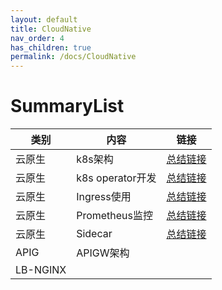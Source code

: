 ```yaml
---
layout: default
title: CloudNative
nav_order: 4
has_children: true
permalink: /docs/CloudNative
---
```

# SummaryList


| 类别       | 内容             | 链接       |
|----------|----------------|----------|
| 云原生      | k8s架构          | [总结链接]() |
| 云原生      | k8s operator开发 | [总结链接]() |
| 云原生      | Ingress使用      | [总结链接]() |
| 云原生      | Prometheus监控   | [总结链接]() |
| 云原生      | Sidecar        | [总结链接]() |
| APIG     | APIGW架构        |          |
| LB-NGINX |                |          |




